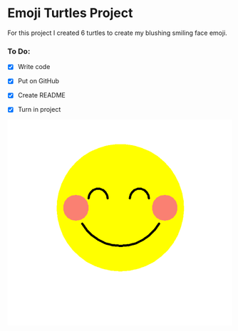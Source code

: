 # Emoji Turtles Project
For this project I created 6 turtles to create my blushing smiling face emoji.

### To Do:

- [x] Write code

- [x] Put on GitHub

- [x] Create README

- [x] Turn in project 

![EmojiTurtles](/Capture.PNG)